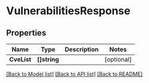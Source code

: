 # VulnerabilitiesResponse

## Properties

Name | Type | Description | Notes
------------ | ------------- | ------------- | -------------
**CveList** | **[]string** |  | [optional] 

[[Back to Model list]](../README.md#documentation-for-models) [[Back to API list]](../README.md#documentation-for-api-endpoints) [[Back to README]](../README.md)


